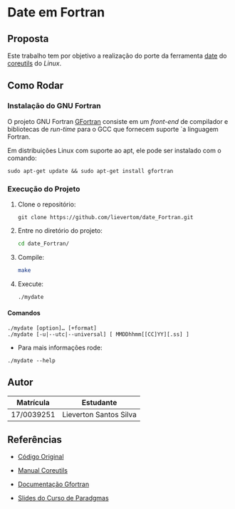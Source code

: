 # Date em Fortran

## Proposta

Este trabalho tem por objetivo a realização do porte da ferramenta [date](https://www.gnu.org/software/coreutils/manual/html_node/date-invocation.html#date-invocation) do [coreutils](https://www.gnu.org/software/coreutils/) do *Linux*.

## Como Rodar

### Instalação do GNU Fortran

O projeto GNU Fortran [GFortran](https://gcc.gnu.org/fortran/) consiste em um *front-end* de
compilador e bibliotecas de *run-time* para o GCC que fornecem suporte `a linguagem Fortran.

Em distribuições Linux com suporte ao apt, ele pode ser instalado com o comando:

```shell
sudo apt-get update && sudo apt-get install gfortran
```

### Execução do Projeto

1. Clone o repositório:

    ```shell
    git clone https://github.com/lievertom/date_Fortran.git
    ```

2. Entre no diretório do projeto:

    ```bash
    cd date_Fortran/
    ```

3. Compile:

    ```bash
    make
    ```

4. Execute:

    ```bash
    ./mydate
    ```

#### Comandos

```shell
./mydate [option]… [+format]
./mydate [-u|--utc|--universal] [ MMDDhhmm[[CC]YY][.ss] ]
```

- Para mais informações rode:

```shell
./mydate --help
```

## Autor

|Matrícula | Estudante |
| -- | -- |
| 17/0039251 | Lieverton Santos Silva |

## Referências

- [Código Original](https://github.com/wertarbyte/coreutils/blob/master/src/date.c)

- [Manual Coreutils](https://www.gnu.org/software/coreutils/manual/html_node/date-invocation.html#date-invocation)

- [Documentação Gfortran](https://gcc.gnu.org/onlinedocs/gfortran/)

- [Slides do Curso de Paradgmas](https://github.com/edsomjr/Paradigmas/tree/master/Programacao_Estruturada/slides)
